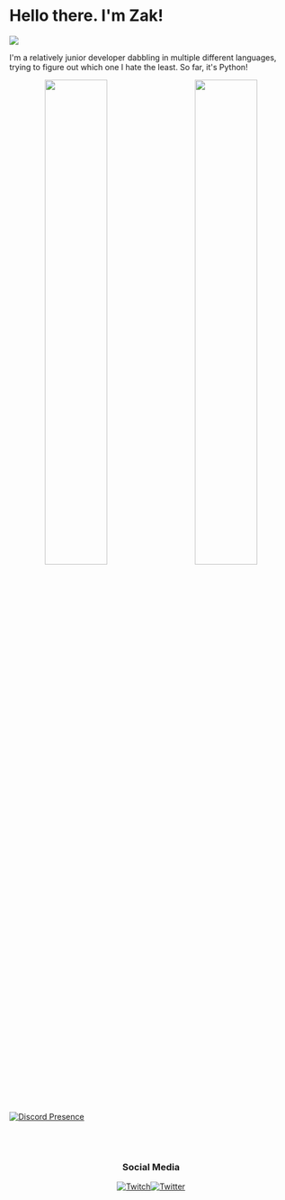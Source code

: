 # Hello there. I'm Zak!
![](https://visitor-badge.glitch.me/badge?page_id=iCallH4x)

I'm a relatively junior developer dabbling in multiple different languages, trying to figure out which one I hate the least. So far, it's Python!

<div align="center">
  <div>
    <img width="47%"align="left" src="https://github-readme-stats.vercel.app/api?username=iCallH4x&show_icons=true&theme=transparent">
  </div>
  <div>
    <img width="47%" align="right" src="https://lastfm-recently-played.vercel.app/api?user=zak-ando">
  </div>
 
</div>
<br><br><br>
<div align="left">

[![Discord Presence](https://lanyard.cnrad.dev/api/339179233022574592)](https://discord.com/users/339179233022574592)

</div>

<br><br>
<div align="center">
<h3> Social Media</h3> 
<a href="https://twitch.tv/iCallH4x"><img alt="Twitch" src="https://img.shields.io/badge/iCallH4x-%239146FF.svg?style=for-the-badge&logo=Twitch&logoColor=white"/></a><a href="https://twitter.com/zak_ando"><img alt="Twitter" src="https://img.shields.io/badge/zak_ando-%231DA1F2.svg?style=for-the-badge&logo=Twitter&logoColor=white"/></a><a href="https://discord.gg/qBq2WSsgvv">

